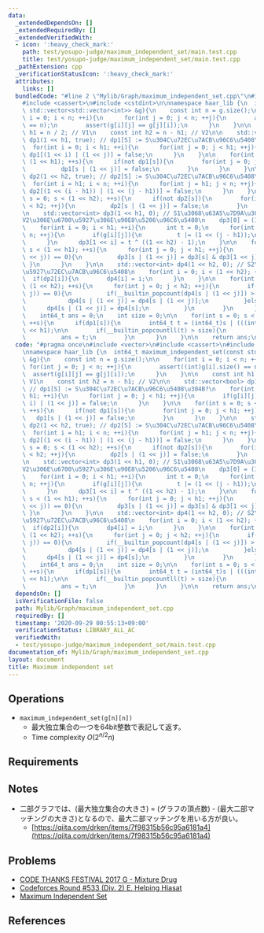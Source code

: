```yaml
---
data:
  _extendedDependsOn: []
  _extendedRequiredBy: []
  _extendedVerifiedWith:
  - icon: ':heavy_check_mark:'
    path: test/yosupo-judge/maximum_independent_set/main.test.cpp
    title: test/yosupo-judge/maximum_independent_set/main.test.cpp
  _pathExtension: cpp
  _verificationStatusIcon: ':heavy_check_mark:'
  attributes:
    links: []
  bundledCode: "#line 2 \"Mylib/Graph/maximum_independent_set.cpp\"\n#include <vector>\n\
    #include <cassert>\n#include <cstdint>\n\nnamespace haar_lib {\n  int64_t maximum_independent_set(const\
    \ std::vector<std::vector<int>> &g){\n    const int n = g.size();\n\n    for(int\
    \ i = 0; i < n; ++i){\n      for(int j = 0; j < n; ++j){\n        assert((int)g[i].size()\
    \ == n);\n        assert(g[i][j] == g[j][i]);\n      }\n    }\n\n    const int\
    \ h1 = n / 2; // V1\n    const int h2 = n - h1; // V2\n\n    std::vector<bool>\
    \ dp1(1 << h1, true); // dp1[S] := S\u304C\u72EC\u7ACB\u96C6\u5408\u304B?\n  \
    \  for(int i = 0; i < h1; ++i){\n      for(int j = 0; j < h1; ++j){\n        if(g[i][j])\
    \ dp1[(1 << i) | (1 << j)] = false;\n      }\n    }\n\n    for(int s = 0; s <\
    \ (1 << h1); ++s){\n      if(not dp1[s]){\n        for(int j = 0; j < h1; ++j){\n\
    \          dp1[s | (1 << j)] = false;\n        }\n      }\n    }\n\n    std::vector<bool>\
    \ dp2(1 << h2, true); // dp2[S] := S\u304C\u72EC\u7ACB\u96C6\u5408\u304B?\n  \
    \  for(int i = h1; i < n; ++i){\n      for(int j = h1; j < n; ++j){\n        if(g[i][j])\
    \ dp2[(1 << (i - h1)) | (1 << (j - h1))] = false;\n      }\n    }\n\n    for(int\
    \ s = 0; s < (1 << h2); ++s){\n      if(not dp2[s]){\n        for(int j = 0; j\
    \ < h2; ++j){\n          dp2[s | (1 << j)] = false;\n        }\n      }\n    }\n\
    \n    std::vector<int> dp3(1 << h1, 0); // S1\u3068\u63A5\u7D9A\u3057\u306A\u3044\
    V2\u306E\u6700\u5927\u306E\u90E8\u5206\u96C6\u5408\n    dp3[0] = (1 << h2) - 1;\n\
    \    for(int i = 0; i < h1; ++i){\n      int t = 0;\n      for(int j = h1; j <\
    \ n; ++j){\n        if(g[i][j]){\n          t |= (1 << (j - h1));\n        }\n\
    \      }\n      dp3[1 << i] = t ^ ((1 << h2) - 1);\n    }\n\n    for(int s = 0;\
    \ s < (1 << h1); ++s){\n      for(int j = 0; j < h1; ++j){\n        if((s & (1\
    \ << j)) == 0){\n          dp3[s | (1 << j)] = dp3[s] & dp3[1 << j];\n       \
    \ }\n      }\n    }\n\n    std::vector<int> dp4(1 << h2, 0); // S2\u306E\u6700\
    \u5927\u72EC\u7ACB\u96C6\u5408\n    for(int i = 0; i < (1 << h2); ++i){\n    \
    \  if(dp2[i]){\n        dp4[i] = i;\n      }\n    }\n\n    for(int s = 0; s <\
    \ (1 << h2); ++s){\n      for(int j = 0; j < h2; ++j){\n        if((s & (1 <<\
    \ j)) == 0){\n          if(__builtin_popcount(dp4[s | (1 << j)]) > __builtin_popcount(dp4[s])){\n\
    \            dp4[s | (1 << j)] = dp4[s | (1 << j)];\n          }else{\n      \
    \      dp4[s | (1 << j)] = dp4[s];\n          }\n        }\n      }\n    }\n\n\
    \    int64_t ans = 0;\n    int size = 0;\n\n    for(int s = 0; s < (1 << h1);\
    \ ++s){\n      if(dp1[s]){\n        int64_t t = (int64_t)s | (((int64_t)dp4[dp3[s]])\
    \ << h1);\n\n        if(__builtin_popcountll(t) > size){\n          size = __builtin_popcountll(t);\n\
    \          ans = t;\n        }\n      }\n    }\n\n    return ans;\n  }\n}\n"
  code: "#pragma once\n#include <vector>\n#include <cassert>\n#include <cstdint>\n\
    \nnamespace haar_lib {\n  int64_t maximum_independent_set(const std::vector<std::vector<int>>\
    \ &g){\n    const int n = g.size();\n\n    for(int i = 0; i < n; ++i){\n     \
    \ for(int j = 0; j < n; ++j){\n        assert((int)g[i].size() == n);\n      \
    \  assert(g[i][j] == g[j][i]);\n      }\n    }\n\n    const int h1 = n / 2; //\
    \ V1\n    const int h2 = n - h1; // V2\n\n    std::vector<bool> dp1(1 << h1, true);\
    \ // dp1[S] := S\u304C\u72EC\u7ACB\u96C6\u5408\u304B?\n    for(int i = 0; i <\
    \ h1; ++i){\n      for(int j = 0; j < h1; ++j){\n        if(g[i][j]) dp1[(1 <<\
    \ i) | (1 << j)] = false;\n      }\n    }\n\n    for(int s = 0; s < (1 << h1);\
    \ ++s){\n      if(not dp1[s]){\n        for(int j = 0; j < h1; ++j){\n       \
    \   dp1[s | (1 << j)] = false;\n        }\n      }\n    }\n\n    std::vector<bool>\
    \ dp2(1 << h2, true); // dp2[S] := S\u304C\u72EC\u7ACB\u96C6\u5408\u304B?\n  \
    \  for(int i = h1; i < n; ++i){\n      for(int j = h1; j < n; ++j){\n        if(g[i][j])\
    \ dp2[(1 << (i - h1)) | (1 << (j - h1))] = false;\n      }\n    }\n\n    for(int\
    \ s = 0; s < (1 << h2); ++s){\n      if(not dp2[s]){\n        for(int j = 0; j\
    \ < h2; ++j){\n          dp2[s | (1 << j)] = false;\n        }\n      }\n    }\n\
    \n    std::vector<int> dp3(1 << h1, 0); // S1\u3068\u63A5\u7D9A\u3057\u306A\u3044\
    V2\u306E\u6700\u5927\u306E\u90E8\u5206\u96C6\u5408\n    dp3[0] = (1 << h2) - 1;\n\
    \    for(int i = 0; i < h1; ++i){\n      int t = 0;\n      for(int j = h1; j <\
    \ n; ++j){\n        if(g[i][j]){\n          t |= (1 << (j - h1));\n        }\n\
    \      }\n      dp3[1 << i] = t ^ ((1 << h2) - 1);\n    }\n\n    for(int s = 0;\
    \ s < (1 << h1); ++s){\n      for(int j = 0; j < h1; ++j){\n        if((s & (1\
    \ << j)) == 0){\n          dp3[s | (1 << j)] = dp3[s] & dp3[1 << j];\n       \
    \ }\n      }\n    }\n\n    std::vector<int> dp4(1 << h2, 0); // S2\u306E\u6700\
    \u5927\u72EC\u7ACB\u96C6\u5408\n    for(int i = 0; i < (1 << h2); ++i){\n    \
    \  if(dp2[i]){\n        dp4[i] = i;\n      }\n    }\n\n    for(int s = 0; s <\
    \ (1 << h2); ++s){\n      for(int j = 0; j < h2; ++j){\n        if((s & (1 <<\
    \ j)) == 0){\n          if(__builtin_popcount(dp4[s | (1 << j)]) > __builtin_popcount(dp4[s])){\n\
    \            dp4[s | (1 << j)] = dp4[s | (1 << j)];\n          }else{\n      \
    \      dp4[s | (1 << j)] = dp4[s];\n          }\n        }\n      }\n    }\n\n\
    \    int64_t ans = 0;\n    int size = 0;\n\n    for(int s = 0; s < (1 << h1);\
    \ ++s){\n      if(dp1[s]){\n        int64_t t = (int64_t)s | (((int64_t)dp4[dp3[s]])\
    \ << h1);\n\n        if(__builtin_popcountll(t) > size){\n          size = __builtin_popcountll(t);\n\
    \          ans = t;\n        }\n      }\n    }\n\n    return ans;\n  }\n}\n"
  dependsOn: []
  isVerificationFile: false
  path: Mylib/Graph/maximum_independent_set.cpp
  requiredBy: []
  timestamp: '2020-09-29 00:55:13+09:00'
  verificationStatus: LIBRARY_ALL_AC
  verifiedWith:
  - test/yosupo-judge/maximum_independent_set/main.test.cpp
documentation_of: Mylib/Graph/maximum_independent_set.cpp
layout: document
title: Maximum independent set
---
```


## Operations

- `maximum_independent_set(g[n][n])`
	- 最大独立集合の一つを64bit整数で表記して返す。
	- Time complexity $O(2^{n/2} n)$

## Requirements

## Notes
- 二部グラフでは、(最大独立集合の大きさ) = (グラフの頂点数) - (最大二部マッチングの大きさ)となるので、最大二部マッチングを用いる方が良い。
	- [https://qiita.com/drken/items/7f98315b56c95a6181a4](https://qiita.com/drken/items/7f98315b56c95a6181a4)

## Problems

- [CODE THANKS FESTIVAL 2017 G - Mixture Drug](https://atcoder.jp/contests/code-thanks-festival-2017-open/tasks/code_thanks_festival_2017_g)
- [Codeforces Round #533 (Div. 2) E. Helping Hiasat](https://codeforces.com/contest/1105/problem/E)
- [Maximum Independent Set](https://judge.yosupo.jp/problem/maximum_independent_set)


## References


